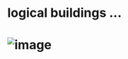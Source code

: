 # logical buildings ...
# ![image](https://github.com/user-attachments/assets/04c81f07-6fbc-41ee-ac93-eea071aedb22)
